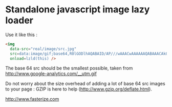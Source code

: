 # Standalone javascript image lazy loader

Use it like this :

```html
<img 
  data-src="real/image/src.jpg" 
  src=data:image/gif;base64,R0lGODlhAQABAID/AP///wAAACwAAAAAAQABAAACAkQBADs= 
  onload=lzld(this) />
```

The base 64 src should be the smallest possible, taken from http://www.google-analytics.com/__utm.gif

Do not worry about the size overhead of adding a lot of base 64 src images to your page :
 GZIP is here to help (http://www.gzip.org/deflate.html).

 http://www.fasterize.com
